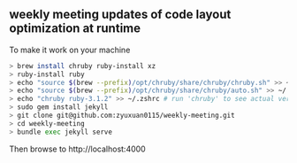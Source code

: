 ## weekly meeting updates of code layout optimization at runtime
To make it work on your machine
```bash
> brew install chruby ruby-install xz
> ruby-install ruby
> echo "source $(brew --prefix)/opt/chruby/share/chruby/chruby.sh" >> ~/.zshrc
> echo "source $(brew --prefix)/opt/chruby/share/chruby/auto.sh" >> ~/.zshrc
> echo "chruby ruby-3.1.2" >> ~/.zshrc # run 'chruby' to see actual version
> sudo gem install jekyll
> git clone git@github.com:zyuxuan0115/weekly-meeting.git
> cd weekly-meeting
> bundle exec jekyll serve
```
Then browse to http://localhost:4000
